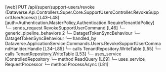 [web] PUT /api/super/support-users/revoke  (Dataverse.Api.Controllers.Super.Core.SupportUsersController.RevokeSupportUserAccess)  [L43–L48] [auth=Authentication.MasterPolicy,Authentication.RequireTenantIdPolicy]
  └─ sends_request RevokeSupportUserCommand [L46]
    └─ generic_pipeline_behaviors 2
      └─ DatagetTokenSyncBehaviour
      └─ DatagetTokenSyncBehaviour
    └─ handled_by Dataverse.ApplicationService.Commands.Users.RevokeSupportUserCommandHanlder.Handle [L34–L85]
      └─ calls TenantRepository.WriteTable [L55]
      └─ calls TenantRepository.WriteTable [L53]
      └─ uses_service IControlledRepository<User>
        └─ method ReadQuery [L69]
      └─ uses_service RequestProcessor
        └─ method ProcessAsync [L81]

